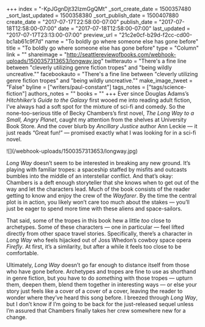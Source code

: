 +++
index = "-KpJGgnDjt32IzmGgQMt"
_sort_create_date = 1500357480
_sort_last_updated = 1500358380
_sort_publish_date = 1500407880
create_date = "2017-07-17T22:58:00-07:00"
publish_date = "2017-07-18T12:58:00-07:00"
date = "2017-07-18T12:58:00-07:00"
last_updated = "2017-07-17T23:13:00-07:00"
preview_url = "21c2e0cf-b29d-f2cc-cd00-bc1ab61c9f7d"
name = "To boldly go where someone else has gone before"
title = "To boldly go where someone else has gone before"
type = "Column"
link = ""
shareimage = "http://seattlereviewofbooks.com/webhook-uploads/1500357313653/longway.jpg"
twitterauto = "There's a fine line between \"cleverly utilizing genre fiction tropes\" and \"being wildly uncreative.\""
facebookauto = "There's a fine line between \"cleverly utilizing genre fiction tropes\" and \"being wildly uncreative.\""
make_image_tweet = "False"
byline = ["writers/paul-constant"]
tags_notes = ["tags/science-fiction"]
authors_notes = ""
books = ""
+++
Ever since Douglas Adams’s *Hitchhiker’s Guide to the Galaxy* first wooed me into reading adult fiction, I’ve always had a soft spot for the mixture of sci-fi and comedy. So the none-too-serious title of Becky Chambers’s first novel, *The Long Way to a Small, Angry Planet*, caught my attention from the shelves at University Book Store. And the cover blurb by *Ancillary Justice* author Ann Leckie — it just reads “Great fun!” — promised exactly what I was looking for in a sci-fi novel. 

<p class="image-left">![](/webhook-uploads/1500357313653/longway.jpg)</p>

*Long Way* doesn’t seem to be interested in breaking any new ground. It’s playing with familiar tropes: a spaceship staffed by misfits and outcasts bumbles into the middle of an interstellar conflict. And that’s okay: Chambers is a deft enough storyteller that she knows when to get out of the way and let the characters lead. Much of the book consists of the reader getting to know and enjoy the crew of the *Wayfarer*. By the time the central plot is in action, you likely won’t care too much about the stakes — you’ll just be eager to spend more time with these aliens and space-sailors.

That said, some of the tropes in this book hew a little *too* close to archetypes. Some of these characters — one in particular — feel lifted directly from other space travel stories. Specifically, there’s a character in *Long Way* who feels hijacked out of Joss Whedon’s cowboy space opera *Firefly*. At first, it’s a similarity, but after a while it feels too close to be comfortable.

Ultimately, *Long Way* doesn’t go far enough to distance itself from those who have gone before. Archetypes and tropes are fine to use as shorthand in genre fiction, but you have to do *some*thing with those tropes — upturn them, deepen them, blend them together in interesting ways — or else your story just feels like a cover of a cover of a cover, leaving the reader to wonder where they’ve heard this song before. I breezed through *Long Way*, but I don’t know if I’m going to be back for the just-released sequel unless I’m assured that Chambers finally takes her crew somewhere new for a change.
